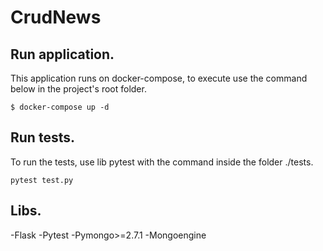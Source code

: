 # CrudNews

## Run application.

This application runs on docker-compose, to execute use the command below in the project's root folder.
```
$ docker-compose up -d
```

## Run tests.
To run the tests, use lib pytest with the command inside the  folder ./tests.
```
pytest test.py
```

## Libs.
-Flask
-Pytest
-Pymongo>=2.7.1
-Mongoengine
